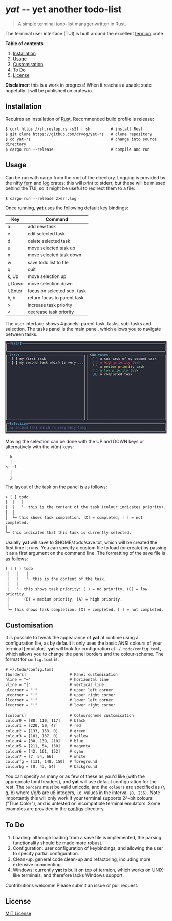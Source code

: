 # *yat* -- yet another todo-list
>A simple terminal todo-list manager written in Rust. 

The terminal user interface (TUI) is built around the excellent [termion](https://crates.io/crates/termion) crate.

**Table of contents**
1. [Installation](#installation)
2. [Usage](#usage)
3. [Customisation](#customisation)
4. [To Do](#to-do)
5. [License](#license)

**Disclaimer**: this is a work in progress! When it reaches a usable state hopefully it will be published on crates.io.

<a name="installation"></a>
## Installation
Requires an installation of [Rust](https://www.rust-lang.org/tools/install). Recommended build profile is release:
    
    $ curl https://sh.rustup.rs -sSf | sh         # install Rust
    $ git clone https://github.com/drvog/yat-rs   # clone repository
    $ cd yat-rs                                   # change into source directory
    $ cargo run --release                         # compile and run

<a name="usage"></a>
## Usage
Can be run with cargo from the root of the directory. Logging is provided by the nifty [fern](https://crates.io/crates/fern) and [log](https://crates.io/crates/log) crates; this will print to stderr, but these will be missed behind the TUI, so it might be useful to redirect them to a file:

    $ cargo run --release 2>err.log

Once running, **yat** uses the following default key bindings:

|Key      | Command                     |
|---------|-----------------------------|
|a        | add new task                |
|e        | edit selected task          |
|d        | delete selected task        |
|u        | move selected task up       |
|n        | move selected task down     |
|w        | save todo list to file      |
|q        | quit                        |
|k, Up    | move selection up           |
|j, Down  | move selection down         |
|l, Enter | focus on selected sub-task  |
|h, b     | return focus to parent task |
|>        | increase task priority      |
|<        | decrease task priority      |

The user interface shows 4 panels: parent task, tasks, sub-tasks and selection. The tasks panel is the main panel, which allows you to navigate between tasks.

![Screenshot](screenshot.png)

Moving the selection can be done with the UP and DOWN keys or alternatively with the vi(m) keys:

      k
      |
    h─.─l
      |
      j

The layout of the task on the panel is as follows:

    > [ ] todo
    │  │   │         
    │  │   └─ this is the content of the task (colour indicates priority).
    │  │
    │  └─ this shows task completion: [X] = completed, [ ] = not completed.
    │
    └─ this indicates that this task is currently selected.

Usually **yat** will save to $HOME/.todo/save.txt, which will be created the first time it runs. You can specify a custom file to load (or create) by passing it as a first argument on the command line. The formatting of the save file is as follows:

    [ ] ( ) todo
     │   │   │         
     │   │   └─ this is the content of the task.
     │   │
     │   └─ this shows task priority: ( ) = no priority, (C) = low priority,
     │      (B) = medium priority, (A) = high priority.
     │
     └─ this shows task completion: [X] = completed, [ ] = not completed. 

<a name="customisation"></a>
## Customisation
It is possible to tweak the appearance of **yat** at runtime using a configuration file, as by default it only uses the basic ANSI colours of your terminal [emulator]. **yat** will look for configuration at `~/.todo/config.toml`, which allows you to change the panel borders and the colour-scheme. The format for `config.toml` is:

    # ~/.todo/config.toml
    [borders]                   # Panel customisation
    hline = "─"                 # horizontal line
    vline = "│"                 # vertical line
    ulcorner = "┌"              # upper left corner
    urcorner = "┐"              # upper right corner
    llcorner = "└"              # lower left corner
    lrcorner = "┘"              # lower right corner

    [colours]                   # Colourscheme customisation
    colour0 = [88, 110, 117]    # black
    colour1 = [220, 50, 47]     # red
    colour2 = [133, 153, 0]     # green 
    colour3 = [181, 137, 0]     # yellow
    colour4 = [38, 139, 210]    # blue
    colour5 = [211, 54, 130]    # magenta
    colour6 = [42, 161, 152]    # cyan
    colour7 = [7, 54, 66]       # white
    colourfg = [131, 148, 150]  # foreground
    colourbg = [0, 43, 54]      # background

You can specify as many or as few of these as you'd like (with the appropriate toml headers), and **yat** will use default configuration for the rest. The `borders` must be valid unicode, and the `colours` are specified as (r, g, b) where r/g/b are u8 integers, i.e. values in the interval `[0, 256)`. Note importantly this will only work if your terminal supports 24-bit colours ("True Color"), and is untested on incompatible terminal emulators. Some examples are provided in the [configs](configs) directory.

<a name="to-do"></a>
## To Do
1. Loading: although loading from a save file is implemented, the parsing functionality should be made more robust.
2. Configuration: user configuration of keybindings, and allowing the user to specify partial configuration.
3. Clean-up: general code clean-up and refactoring, including more extensive commenting.
4. Windows: currently **yat** is built on top of termion, which works on UNIX-like terminals, and therefore lacks Windows support.

Contributions welcome! Please submit an issue or pull request.

<a name="license"></a>
## License

[MIT License](LICENSE)
